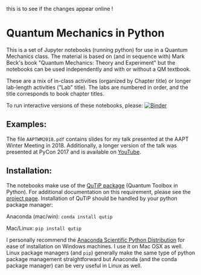 

this is to see if the changes appear online !


Quantum Mechanics in Python
======

This is a set of Jupyter notebooks (running python) for use in a Quantum Mechanics class. The material is based on (and in sequence with) Mark Beck's book "Quantum Mechanics: Theory and Experiment" but the notebooks can be used independently and with or without a QM textbook.

These are a mix of in-class activities (organized by Chapter title) or longer lab-length activities ("Lab" title). The labs are numbered in order, and the title corresponds to book chapter titles.

To run interactive versions of these notebooks, please: [![Binder](https://mybinder.org/badge.svg)](https://mybinder.org/v2/gh/amcdawes/QMlabs/master)

## Examples:
The file `AAPTWM2018.pdf` contains slides for my talk presented at the AAPT Winter Meeting in 2018. Additionally, a longer version of the talk was presented at PyCon 2017 and is available on [YouTube](https://www.youtube.com/watch?v=1ze-Zzn4TAA&feature=youtu.be&t=2m32s). 

## Installation:

The notebooks make use of the [QuTiP package](http://qutip.org) (Quantum Toolbox in Python). For additional documentation on this requirement, please see the [project page](http://qutip.org). Installation of QuTiP should be handled by your python package manager:

Anaconda (mac/win): `conda install qutip`

Mac/Linux: `pip install qutip`

I personally recommend the [Anaconda Scientific Python Distribution](https://store.continuum.io/cshop/anaconda/) for ease of installation on Windows machines. I use it on Mac OSX as well. Linux package managers (and `pip`) generally make the same type of python package management straightforward but Anaconda (and the conda package manager) can be very useful in Linux as well.
